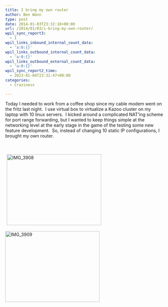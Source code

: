 ```yaml
---
title: I bring my own router
author: Ben Wann
type: post
date: 2014-01-03T23:32:18+00:00
url: /2014/01/03/i-bring-my-own-router/
wpil_sync_report3:
  - 1
wpil_links_inbound_internal_count_data:
  - 'a:0:{}'
wpil_links_outbound_internal_count_data:
  - 'a:0:{}'
wpil_links_outbound_external_count_data:
  - 'a:0:{}'
wpil_sync_report2_time:
  - 2023-01-04T23:31:47+00:00
categories:
  - Craziness

---
```

Today I needed to work from a coffee shop since my cable modem went on the fritz last night.  I use virtual box to virtualize a Kazoo cluster on my laptop with 10 linux servers.  I kicked around a complicated NAT&#8217;ing scheme for port range forwarding, but I wanted to keep things simple at the networking level at the early stage in the game of the testing some new feature development.  So, instead of changing 10 static IP configurations, I brought my own router.

&nbsp;

[<img decoding="async" loading="lazy" class="size-medium wp-image-1113 alignnone" style="margin: 5px;" alt="IMG_3908" src="https://benwann.com/wp-content/uploads/2014/01/IMG_3908-e1388791829638-300x225.jpg" width="300" height="225" srcset="https://benwann.com/wp-content/uploads/2014/01/IMG_3908-e1388791829638-300x225.jpg 300w, https://benwann.com/wp-content/uploads/2014/01/IMG_3908-e1388791829638-1024x768.jpg 1024w" sizes="(max-width: 300px) 100vw, 300px" />][1]

[<img decoding="async" loading="lazy" class="size-medium wp-image-1114 alignnone" alt="IMG_3909" src="https://benwann.com/wp-content/uploads/2014/01/IMG_3909-300x225.jpg" width="300" height="225" srcset="https://benwann.com/wp-content/uploads/2014/01/IMG_3909-300x225.jpg 300w, https://benwann.com/wp-content/uploads/2014/01/IMG_3909-1024x768.jpg 1024w, https://benwann.com/wp-content/uploads/2014/01/IMG_3909-900x675.jpg 900w" sizes="(max-width: 300px) 100vw, 300px" />][2]

 [1]: https://benwann.com/wp-content/uploads/2014/01/IMG_3908-e1388791829638.jpg
 [2]: https://benwann.com/wp-content/uploads/2014/01/IMG_3909.jpg